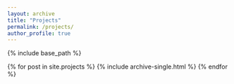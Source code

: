 ```yaml
---
layout: archive
title: "Projects"
permalink: /projects/
author_profile: true
---
```


{% include base_path %}

{% for post in site.projects %} {% include archive-single.html %} {% endfor %}
